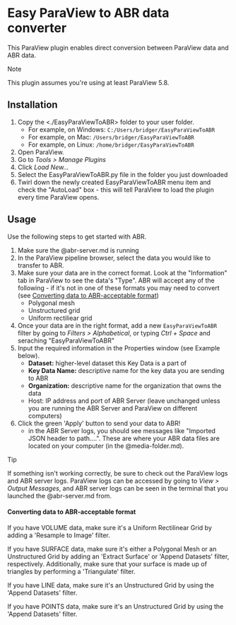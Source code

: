 # Easy ParaView to ABR data converter

This ParaView plugin enables direct conversion between ParaView data and ABR
data.

> [!NOTE]
> This plugin assumes you're using at least ParaView 5.8.


## Installation

1. Copy the <./EasyParaViewToABR> folder to your user folder.
    - For example, on Windows: `C:/Users/bridger/EasyParaViewToABR`
    - For example, on Mac: `/Users/bridger/EasyParaViewToABR`
    - For example, on Linux: `/home/bridger/EasyParaViewToABR`
2. Open ParaView.
3. Go to *Tools > Manage Plugins*
4. Click *Load New...*
5. Select the EasyParaViewToABR.py file in the folder you just downloaded
6. Twirl down the newly created EasyParaViewToABR menu item and check the
   "AutoLoad" box - this will tell ParaView to load the plugin every time
   ParaView opens.


## Usage

Use the following steps to get started with ABR.

1. Make sure the @abr-server.md is running
2. In the ParaView pipeline browser, select the data you would like to transfer to ABR.
3. Make sure your data are in the correct format. Look at the "Information" tab in ParaView to see the data's "Type". ABR will accept any of the following - if it's not in one of these formats you may need to convert (see [Converting data to ABR-acceptable format](#converting-data-to-abr-acceptable-format))
    - Polygonal mesh
    - Unstructured grid
    - Uniform rectiliear grid
4. Once your data are in the right format, add a new `EasyParaViewToABR` filter by going to *Filters > Alphabetical*, or typing *Ctrl + Space* and seraching "EasyParaViewToABR"
5. Input the required information in the Properties window (see Example below).
    - **Dataset:** higher-level dataset this Key Data is a part of
    - **Key Data Name:** descriptive name for the key data you are sending to ABR
    - **Organization:** descriptive name for the organization that owns the data
    - Host: IP address and port of ABR Server (leave unchanged unless you are running the ABR Server and ParaView on different computers)
6. Click the green 'Apply' button to send your data to ABR!
    - in the ABR Server logs, you should see messages like "Imported JSON header
      to path....". These are where your ABR data files are located on your
      computer (in the @media-folder.md).


> [!TIP]
> If something isn't working correctly, be sure to check out the ParaView logs
> and ABR server logs. ParaView logs can be accessed by going to *View >
> Output Messages*, and ABR server logs can be seen in the terminal that you
> launched the @abr-server.md from.


#### Converting data to ABR-acceptable format

If you have VOLUME data, make sure it's a Uniform Rectilinear Grid by adding a 'Resample to Image' filter.

If you have SURFACE data, make sure it's either a Polygonal Mesh or an Unstructured Grid by adding an 'Extract Surface' or 'Append Datasets' filter, respectively. Additionally, make sure that your surface is made up of triangles by performing a 'Triangulate' filter.

If you have LINE data, make sure it's an Unstructured Grid by using the 'Append Datasets' filter.

If you have POINTS data, make sure it's an Unstructured Grid by using the 'Append Datasets' filter.